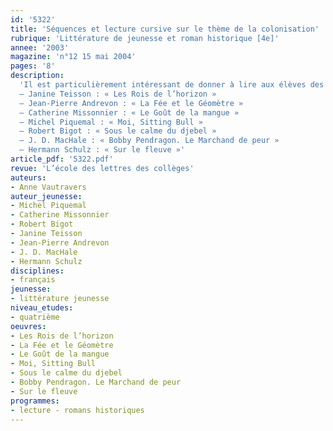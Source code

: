 ```yaml
---
id: '5322'
title: 'Séquences et lecture cursive sur le thème de la colonisation'
rubrique: 'Littérature de jeunesse et roman historique [4e]'
annee: '2003'
magazine: 'n°12 15 mai 2004'
pages: '8'
description: 
  'Il est particulièrement intéressant de donner à lire aux élèves des romans se situant dans le contexte de la colonisation. En effet, ils en vivent tous les jours certaines conséquences sans percevoir vraiment ce qui a pu se passer. La fiction peut amener les jeunes à changer de point de vue, à vivre de l’intérieur ces pages de notre histoire et à mieux en comprendre les effets. Les romans présentés ici se situent à dessein dans des lieux et à des époques très différentes.
  – Janine Teisson : « Les Rois de l’horizon »
  – Jean-Pierre Andrevon : « La Fée et le Géomètre »
  – Catherine Missonnier : « Le Goût de la mangue »
  – Michel Piquemal : « Moi, Sitting Bull »
  – Robert Bigot : « Sous le calme du djebel »
  – J. D. MacHale : « Bobby Pendragon. Le Marchand de peur »
  – Hermann Schulz : « Sur le fleuve »'
article_pdf: '5322.pdf'
revue: 'L’école des lettres des collèges'
auteurs:
- Anne Vautravers
auteur_jeunesse:
- Michel Piquemal
- Catherine Missonnier
- Robert Bigot
- Janine Teisson
- Jean-Pierre Andrevon
- J. D. MacHale
- Hermann Schulz
disciplines:
- français
jeunesse:
- littérature jeunesse
niveau_etudes:
- quatrième
oeuvres:
- Les Rois de l’horizon
- La Fée et le Géomètre
- Le Goût de la mangue
- Moi, Sitting Bull
- Sous le calme du djebel
- Bobby Pendragon. Le Marchand de peur
- Sur le fleuve
programmes:
- lecture - romans historiques
---
```

